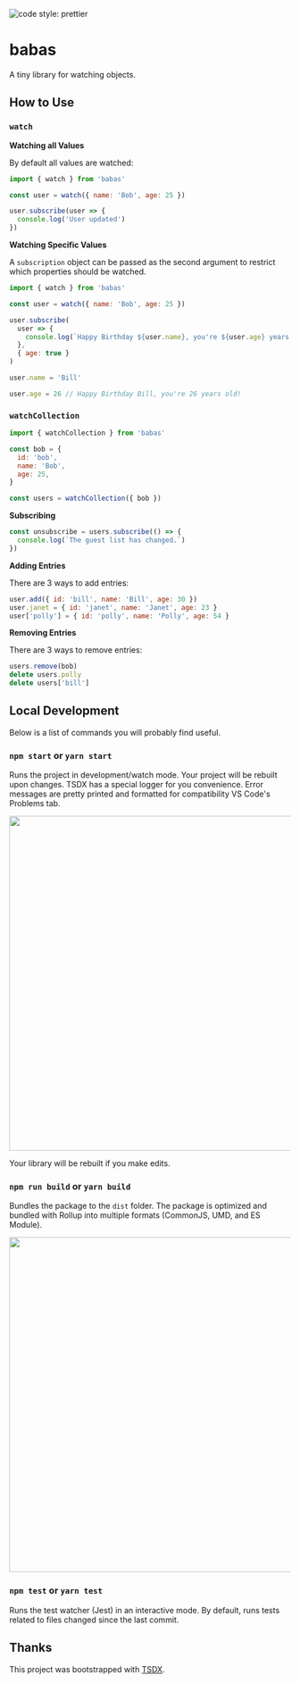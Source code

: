 ![code style: prettier](https://img.shields.io/badge/code_style-prettier-ff69b4.svg?style=flat-square)

# babas

A tiny library for watching objects.

## How to Use

### `watch`

**Watching all Values**

By default all values are watched:

```js
import { watch } from 'babas'

const user = watch({ name: 'Bob', age: 25 })

user.subscribe(user => {
  console.log('User updated')
})
```

**Watching Specific Values**

A `subscription` object can be passed as the second argument to restrict
which properties should be watched.

```js
import { watch } from 'babas'

const user = watch({ name: 'Bob', age: 25 })

user.subscribe(
  user => {
    console.log(`Happy Birthday ${user.name}, you're ${user.age} years old!`)
  },
  { age: true }
)

user.name = 'Bill'

user.age = 26 // Happy Birthday Bill, you're 26 years old!
```

### `watchCollection`

```js
import { watchCollection } from 'babas'

const bob = {
  id: 'bob',
  name: 'Bob',
  age: 25,
}

const users = watchCollection({ bob })
```

**Subscribing**

```js
const unsubscribe = users.subscribe(() => {
  console.log(`The guest list has changed.`)
})
```

**Adding Entries**

There are 3 ways to add entries:

```js
user.add({ id: 'bill', name: 'Bill', age: 30 })
user.janet = { id: 'janet', name: 'Janet', age: 23 }
user['polly'] = { id: 'polly', name: 'Polly', age: 54 }
```

**Removing Entries**

There are 3 ways to remove entries:

```js
users.remove(bob)
delete users.polly
delete users['bill']
```

## Local Development

Below is a list of commands you will probably find useful.

### `npm start` or `yarn start`

Runs the project in development/watch mode. Your project will be rebuilt upon changes. TSDX has a special logger for you convenience. Error messages are pretty printed and formatted for compatibility VS Code's Problems tab.

<img src="https://user-images.githubusercontent.com/4060187/52168303-574d3a00-26f6-11e9-9f3b-71dbec9ebfcb.gif" width="600" />

Your library will be rebuilt if you make edits.

### `npm run build` or `yarn build`

Bundles the package to the `dist` folder.
The package is optimized and bundled with Rollup into multiple formats (CommonJS, UMD, and ES Module).

<img src="https://user-images.githubusercontent.com/4060187/52168322-a98e5b00-26f6-11e9-8cf6-222d716b75ef.gif" width="600" />

### `npm test` or `yarn test`

Runs the test watcher (Jest) in an interactive mode.
By default, runs tests related to files changed since the last commit.

## Thanks

This project was bootstrapped with [TSDX](https://github.com/jaredpalmer/tsdx).

```

```
